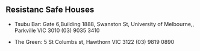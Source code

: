 
Resistanc Safe Houses
----

* Tsubu Bar: Gate 6,Building 1888, Swanston St, University of Melbourne,,
  Parkville VIC 3010 (03) 9035 3410


* The Green: 5 St Columbs st, Hawthorn VIC 3122 (03) 9819 0890

